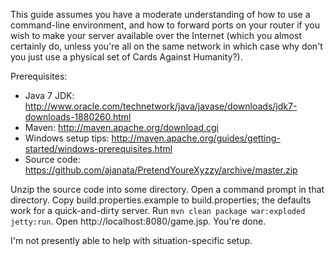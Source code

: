 This guide assumes you have a moderate understanding of how to use a command-line environment, and how to forward ports on your router if you wish to make your server available over the Internet (which you almost certainly do, unless you're all on the same network in which case why don't you just use a physical set of Cards Against Humanity?).

Prerequisites:
* Java 7 JDK: http://www.oracle.com/technetwork/java/javase/downloads/jdk7-downloads-1880260.html
* Maven: http://maven.apache.org/download.cgi
 * Windows setup tips: http://maven.apache.org/guides/getting-started/windows-prerequisites.html
* Source code: https://github.com/ajanata/PretendYoureXyzzy/archive/master.zip

Unzip the source code into some directory. Open a command prompt in that directory. Copy build.properties.example to build.properties; the defaults work for a quick-and-dirty server. Run `mvn clean package war:exploded jetty:run`. Open http://localhost:8080/game.jsp. You're done.

I'm not presently able to help with situation-specific setup.